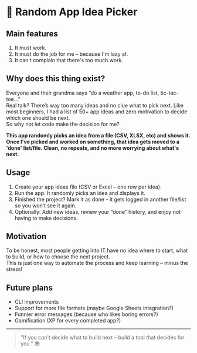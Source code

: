 # 🥟 Random App Idea Picker

## Main features

1. It must work.
2. It must do the job for me – because I'm lazy af.
3. It can't complain that there's too much work.

## Why does this thing exist?

Everyone and their grandma says “do a weather app, to-do list, tic-tac-toe…”  
Real talk? There’s way too many ideas and no clue what to pick next. Like most beginners, I had a list of 50+ app ideas and zero motivation to decide which one should be next.  
So why not let code make the decision for me?

**This app randomly picks an idea from a file (CSV, XLSX, etc) and shows it. Once I've picked and worked on something, that idea gets moved to a 'done' list/file. Clean, no repeats, and no more worrying about what's next.**

## Usage

1. Create your app ideas file (CSV or Excel – one row per idea).
2. Run the app. It randomly picks an idea and displays it.
3. Finished the project? Mark it as done – it gets logged in another file/list so you won’t see it again.
4. Optionally: Add new ideas, review your “done” history, and enjoy not having to make decisions.

## Motivation

To be honest, most people getting into IT have no idea where to start, what to build, or how to choose the next project.  
This is just one way to automate the process and keep learning – minus the stress!

## Future plans

- CLI improvements
- Support for more file formats (maybe Google Sheets integration?)
- Funnier error messages (because who likes boring errors?)
- Gamification (XP for every completed app?)

---

> "If you can't decide what to build next – build a tool that decides for you." 😎
